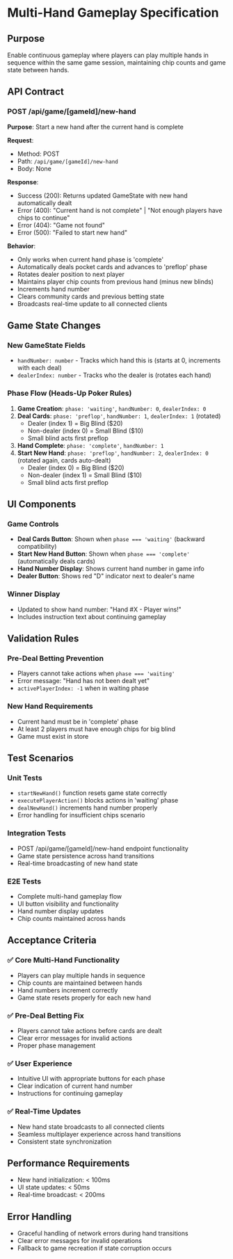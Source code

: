 # Multi-Hand Gameplay Specification

## Purpose
Enable continuous gameplay where players can play multiple hands in sequence within the same game session, maintaining chip counts and game state between hands.

## API Contract

### POST /api/game/[gameId]/new-hand
**Purpose**: Start a new hand after the current hand is complete

**Request**: 
- Method: POST
- Path: `/api/game/[gameId]/new-hand`
- Body: None

**Response**:
- Success (200): Returns updated GameState with new hand automatically dealt
- Error (400): "Current hand is not complete" | "Not enough players have chips to continue"  
- Error (404): "Game not found"
- Error (500): "Failed to start new hand"

**Behavior**:
- Only works when current hand phase is 'complete'
- Automatically deals pocket cards and advances to 'preflop' phase
- Rotates dealer position to next player
- Maintains player chip counts from previous hand (minus new blinds)
- Increments hand number
- Clears community cards and previous betting state
- Broadcasts real-time update to all connected clients

## Game State Changes

### New GameState Fields
- `handNumber: number` - Tracks which hand this is (starts at 0, increments with each deal)
- `dealerIndex: number` - Tracks who the dealer is (rotates each hand)

### Phase Flow (Heads-Up Poker Rules)
1. **Game Creation**: `phase: 'waiting'`, `handNumber: 0`, `dealerIndex: 0`
2. **Deal Cards**: `phase: 'preflop'`, `handNumber: 1`, `dealerIndex: 1` (rotated)
   - Dealer (index 1) = Big Blind ($20)
   - Non-dealer (index 0) = Small Blind ($10) 
   - Small blind acts first preflop
3. **Hand Complete**: `phase: 'complete'`, `handNumber: 1`
4. **Start New Hand**: `phase: 'preflop'`, `handNumber: 2`, `dealerIndex: 0` (rotated again, cards auto-dealt)
   - Dealer (index 0) = Big Blind ($20)
   - Non-dealer (index 1) = Small Blind ($10)
   - Small blind acts first preflop

## UI Components

### Game Controls
- **Deal Cards Button**: Shown when `phase === 'waiting'` (backward compatibility)
- **Start New Hand Button**: Shown when `phase === 'complete'` (automatically deals cards)
- **Hand Number Display**: Shows current hand number in game info
- **Dealer Button**: Shows red "D" indicator next to dealer's name

### Winner Display
- Updated to show hand number: "Hand #X - Player wins!"
- Includes instruction text about continuing gameplay

## Validation Rules

### Pre-Deal Betting Prevention
- Players cannot take actions when `phase === 'waiting'`
- Error message: "Hand has not been dealt yet"
- `activePlayerIndex: -1` when in waiting phase

### New Hand Requirements
- Current hand must be in 'complete' phase
- At least 2 players must have enough chips for big blind
- Game must exist in store

## Test Scenarios

### Unit Tests
- `startNewHand()` function resets game state correctly
- `executePlayerAction()` blocks actions in 'waiting' phase
- `dealNewHand()` increments hand number properly
- Error handling for insufficient chips scenario

### Integration Tests
- POST /api/game/[gameId]/new-hand endpoint functionality
- Game state persistence across hand transitions
- Real-time broadcasting of new hand state

### E2E Tests
- Complete multi-hand gameplay flow
- UI button visibility and functionality
- Hand number display updates
- Chip counts maintained across hands

## Acceptance Criteria

### ✅ **Core Multi-Hand Functionality**
- Players can play multiple hands in sequence
- Chip counts are maintained between hands
- Hand numbers increment correctly
- Game state resets properly for each new hand

### ✅ **Pre-Deal Betting Fix**
- Players cannot take actions before cards are dealt
- Clear error messages for invalid actions
- Proper phase management

### ✅ **User Experience**
- Intuitive UI with appropriate buttons for each phase
- Clear indication of current hand number
- Instructions for continuing gameplay

### ✅ **Real-Time Updates**
- New hand state broadcasts to all connected clients
- Seamless multiplayer experience across hand transitions
- Consistent state synchronization

## Performance Requirements
- New hand initialization: < 100ms
- UI state updates: < 50ms
- Real-time broadcast: < 200ms

## Error Handling
- Graceful handling of network errors during hand transitions
- Clear error messages for invalid operations
- Fallback to game recreation if state corruption occurs
